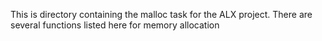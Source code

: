 This is directory containing the malloc task for the ALX project. There are several functions listed here for memory allocation
